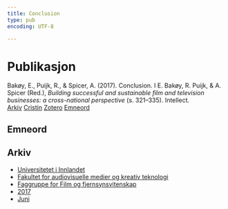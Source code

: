 ```yaml
---
title: Conclusion
type: pub
encoding: UTF-8

---
```

<h1>Publikasjon</h1>
<article id="csl-bib-container-M9LZK8YN" class="csl-bib-container">
  <div class="csl-bib-body"> <div class="csl-entry">Bakøy, E., Puijk, R., &#38; Spicer, A. (2017). Conclusion. I E. Bakøy, R. Puijk, &#38; A. Spicer (Red.), <i>Building successful and sustainable film and television businesses: a cross-national perspective</i> (s. 321–335). Intellect.</div> </div>
  <div class="csl-bib-buttons">
    <a href="#taxonomy-article-M9LZK8YN" alt="archive" class="csl-bib-button">Arkiv</a>
    <a href="https://app.cristin.no/results/show.jsf?id=1478893" alt="Cristin" class="csl-bib-button">Cristin</a>
    <a href="http://zotero.org/groups/5881554/items/M9LZK8YN" alt="Zotero" class="csl-bib-button">Zotero</a>
    <a href="#keywords-article-M9LZK8YN" alt="keywords" class="csl-bib-button">Emneord</a>
  </div>
  <div id="csl-bib-meta-container-M9LZK8YN"></div>
</article>
<div id="csl-bib-meta-M9LZK8YN" class="csl-bib-meta">
  <article id="keywords-article-M9LZK8YN" class="keywords-article">
    <h1>Emneord</h1>
    
  </article>
  <article id="taxonomy-article-M9LZK8YN" class="taxonomy-article">
    <h1>Arkiv</h1>
    <ul>
      <li>
        <a href="/nn/archive/?key=3DCRN523">Universitetet i Innlandet</a>
      </li>
      <li>
        <a href="/nn/archive/?key=8XUDF4FD">Fakultet for audiovisuelle medier og kreativ teknologi</a>
      </li>
      <li>
        <a href="/nn/archive/?key=GP9PM6PG">Faggruppe for Film og fjernsynsvitenskap</a>
      </li>
      <li>
        <a href="/nn/archive/?key=FUSJD299">2017</a>
      </li>
      <li>
        <a href="/nn/archive/?key=G34NANYM">Juni</a>
      </li>
    </ul>
  </article>
</div>
